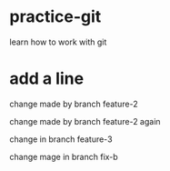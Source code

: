 # practice-git
learn how to work with git

# add a line

change made by branch feature-2

change made by branch feature-2 again

change in branch feature-3

change mage in branch fix-b
